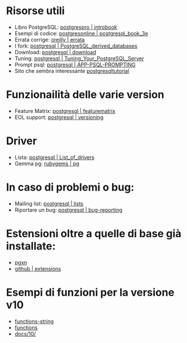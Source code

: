 # Risorse utili
* Libro PostgreSQL: [postgrespro | introbook](https://postgrespro.com/community/books/introbook)
* Esempi di codice: [postgresonline | postgresql_book_3e](https://www.postgresonline.com/downloads/postgresql_book_3e.zip)
* Errata corrige: [oreilly | errata](https://www.oreilly.com/catalog/errata.csp?isbn=0636920052715)
* I fork: [postgresql | PostgreSQL_derived_databases](https://wiki.postgresql.org/wiki/PostgreSQL_derived_databases)
* Download: [postgresql | download](https://www.postgresql.org/download/)
* Tuning: [postgresql | Tuning_Your_PostgreSQL_Server](https://wiki.postgresql.org/wiki/Tuning_Your_PostgreSQL_Server)
* Prompt psql: [postgresql | APP-PSQL-PROMPTING](https://www.postgresql.org/docs/current/app-psql.html#APP-PSQL-PROMPTING)
* Sito che sembra interessante [postgresqltutorial](https://www.postgresqltutorial.com/)

# Funzionailità delle varie version
* Feature Matrix: [postgresql | featurematrix](https://www.postgresql.org/about/featurematrix/)
* EOL support: [postgresql | versioning](https://www.postgresql.org/support/versioning/)

# Driver
* Lista: [postgresql | List_of_drivers](https://wiki.postgresql.org/wiki/List_of_drivers)
* Gemma pg: [rubygems | pg](https://rubygems.org/gems/pg/)

# In caso di problemi o bug:
* Mailing list: [postgresql | lists](https://www.postgresql.org/list/)
* Riportare un bug: [postgresql | bug-reporting](https://www.postgresql.org/docs/current/bug-reporting.html)

# Estensioni oltre a quelle di base già installate:
* [pgxn](https://pgxn.org/)
* [github | extensions](https://github.com/search?q=postgresql+extensions&type=repositories)

# Esempi di funzioni per la versione v10
* [functions-string](https://www.postgresql.org/docs/10/functions-string.html)
* [functions](https://www.postgresql.org/docs/10/functions.html)
* [docs/10/](https://www.postgresql.org/docs/10/)